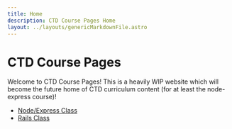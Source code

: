```yaml
---
title: Home
description: CTD Course Pages Home
layout: ../layouts/genericMarkdownFile.astro
---
```


# CTD Course Pages

Welcome to CTD Course Pages! This is a heavily WIP website which will
become the future home of CTD curriculum content (for at least the
node-express course)!

- [Node/Express Class](/node-express/classLinks)
- [Rails Class](/rails/classLinks)
